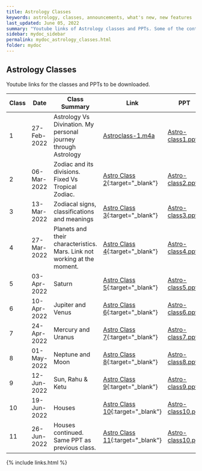 ```yaml
---
title: Astrology Classes
keywords: astrology, classes, announcements, what's new, new features
last_updated: June 05, 2022
summary: "Youtube links of Astrology classes and PPTs. Some of the content is personal and delivered in a lighter vein. Please use discretion while sharing."
sidebar: mydoc_sidebar
permalink: mydoc_astrology_classes.html
folder: mydoc
---
```


## Astrology Classes

Youtube links for the classes and PPTs to be downloaded.

|Class | Date | Class Summary | Link | PPT |
|---|-------|--------|---------|---------|
|1| 27-Feb-2022 | Astrology Vs Divination. My personal journey through Astrology | [Astroclass-1.m4a](downloads/Astroclass-1.m4a) | [Astro-class1.ppt](downloads/Astro-class1.ppt) |
|2| 06-Mar-2022 | Zodiac and its divisions. Fixed Vs Tropical Zodiac. | [Astro Class 2](https://youtu.be/lBGD0v_snP0){:target="_blank"} | [Astro-class2.ppt](downloads/Astro-class2.ppt) |
|3| 13-Mar-2022 |Zodiacal signs, classifications and meanings  | [Astro Class 3](https://youtu.be/OVJYQ0I8T10){:target="_blank"} | [Astro-class3.ppt](downloads/Astro-class3.ppt) |
|4| 27-Mar-2022 | Planets and their characteristics. Mars. Link not working at the moment.| [Astro Class 4](https://www.youtube.com/watch?v=xuoQsetVmz4){:target="_blank"} | [Astro-class4.ppt](downloads/Astro-class4.ppt) |
|5| 03-Apr-2022 | Saturn | [Astro Class 5](https://www.youtube.com/watch?v=SmZcrOEK27E){:target="_blank"} | [Astro-class5.ppt](downloads/Astro-class5.ppt) |
|6| 10-Apr-2022 | Jupiter and Venus | [Astro Class 6](https://youtu.be/Mq8D2uia6Fs){:target="_blank"} | [Astro-class6.ppt](downloads/Astro-class6.ppt) |
|7| 24-Apr-2022 | Mercury and Uranus | [Astro Class 7](https://youtu.be/9nb8IzFoLHo){:target="_blank"} | [Astro-class7.ppt](downloads/Astro-class7.ppt) |
|8| 01-May-2022 | Neptune and Moon | [Astro Class 8](https://www.youtube.com/watch?v=zWdwYEaLlps){:target="_blank"} | [Astro-class8.ppt](downloads/Astro-class8.ppt) |
|9| 12-Jun-2022 | Sun, Rahu & Ketu| [Astro Class 9](https://youtu.be/8cislmTf6Cs){:target="_blank"} | [Astro-class9.ppt](downloads/Astro-class9.ppt) |
|10| 19-Jun-2022 | Houses| [Astro Class 10](https://www.youtube.com/watch?v=uHrsKWTBE1U){:target="_blank"} | [Astro-class10.ppt](downloads/Astro-class10.ppt) |
|11| 26-Jun-2022 | Houses continued. Same PPT as previous class.| [Astro Class 11](){:target="_blank"} | [Astro-class10.ppt](downloads/Astro-class10.ppt) |
{% include links.html %}

